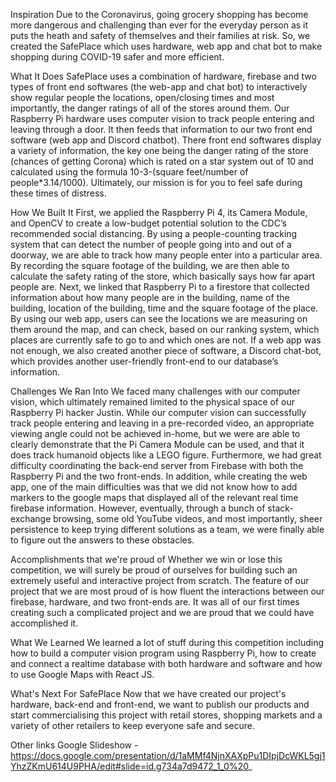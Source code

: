 Inspiration
Due to the Coronavirus, going grocery shopping has become more dangerous and challenging than ever for the everyday person as it puts the heath and safety of themselves and their families at risk. So, we created the SafePlace which uses hardware, web app and chat bot to make shopping during COVID-19 safer and more efficient.

What It Does
SafePlace uses a combination of hardware, firebase and two types of front end softwares (the web-app and chat bot) to interactively show regular people the locations, open/closing times and most importantly, the danger ratings of all of the stores around them. Our Raspberry Pi hardware uses computer vision to track people entering and leaving through a door. It then feeds that information to our two front end software (web app and Discord chatbot). There front end softwares display a variety of information, the key one being the danger rating of the store (chances of getting Corona) which is rated on a star system out of 10 and calculated using the formula 10-3-(square feet/number of people*3.14/1000). Ultimately, our mission is for you to feel safe during these times of distress.

How We Built It
First, we applied the Raspberry Pi 4, its Camera Module, and OpenCV to create a low-budget potential solution to the CDC’s recommended social distancing. By using a people-counting tracking system that can detect the number of people going into and out of a doorway, we are able to track how many people enter into a particular area. By recording the square footage of the building, we are then able to calculate the safety rating of the store, which basically says how far apart people are. Next, we linked that Raspberry Pi to a firestore that collected information about how many people are in the building, name of the building, location of the building, time and the square footage of the place. By using our web app, users can see the locations we are measuring on them around the map, and can check, based on our ranking system, which places are currently safe to go to and which ones are not. If a web app was not enough, we also created another piece of software, a Discord chat-bot, which provides another user-friendly front-end to our database’s information.

Challenges We Ran Into
We faced many challenges with our computer vision, which ultimately remained limited to the physical space of our Raspberry Pi hacker Justin. While our computer vision can successfully track people entering and leaving in a pre-recorded video, an appropriate viewing angle could not be achieved in-home, but we were are able to clearly demonstrate that the Pi Camera Module can be used, and that it does track humanoid objects like a LEGO figure. Furthermore, we had great difficulty coordinating the back-end server from Firebase with both the Raspberry Pi and the two front-ends. In addition, while creating the web app, one of the main difficulties was that we did not know how to add markers to the google maps that displayed all of the relevant real time firebase information. However, eventually, through a bunch of stack-exchange browsing, some old YouTube videos, and most importantly, sheer persistence to keep trying different solutions as a team, we were finally able to figure out the answers to these obstacles.

Accomplishments that we're proud of
Whether we win or lose this competition, we will surely be proud of ourselves for building such an extremely useful and interactive project from scratch. The feature of our project that we are most proud of is how fluent the interactions between our firebase, hardware, and two front-ends are. It was all of our first times creating such a complicated project and we are proud that we could have accomplished it.

What We Learned
We learned a lot of stuff during this competition including how to build a computer vision program using Raspberry Pi, how to create and connect a realtime database with both hardware and software and how to use Google Maps with React JS.

What's Next For SafePlace
Now that we have created our project's hardware, back-end and front-end, we want to publish our products and start commercialising this project with retail stores, shopping markets and a variety of other retailers to keep everyone safe and secure.

Other links
Google Slideshow - https://docs.google.com/presentation/d/1aMMf4NjnXAXpPu1DIpjDcWKL5gj1YhzZKmU614U9PHA/edit#slide=id.g734a7d9472_1_0%20_
